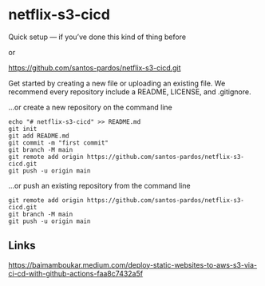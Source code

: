 # netflix-s3-cicd


Quick setup — if you’ve done this kind of thing before

or	

https://github.com/santos-pardos/netflix-s3-cicd.git

Get started by creating a new file or uploading an existing file. We recommend every repository include a README, LICENSE, and .gitignore.

…or create a new repository on the command line
```
echo "# netflix-s3-cicd" >> README.md
git init
git add README.md
git commit -m "first commit"
git branch -M main
git remote add origin https://github.com/santos-pardos/netflix-s3-cicd.git
git push -u origin main
```
…or push an existing repository from the command line
```
git remote add origin https://github.com/santos-pardos/netflix-s3-cicd.git
git branch -M main
git push -u origin main
```
## Links

https://baimamboukar.medium.com/deploy-static-websites-to-aws-s3-via-ci-cd-with-github-actions-faa8c7432a5f
